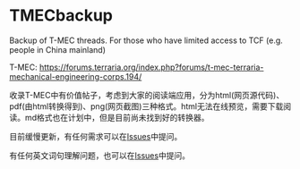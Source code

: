 # TMECbackup
Backup of T-MEC threads. For those who have limited access to TCF (e.g. people in China mainland)

T-MEC: https://forums.terraria.org/index.php?forums/t-mec-terraria-mechanical-engineering-corps.194/

收录T-MEC中有价值帖子，考虑到大家的阅读端应用，分为html(网页源代码)、pdf(由html转换得到)、png(网页截图)三种格式。html无法在线预览，需要下载阅读。md格式也在计划中，但是目前尚未找到好的转换器。

目前缓慢更新，有任何需求可以在[Issues](https://github.com/putianyi889/TMECbackup/issues)中提问。

有任何英文词句理解问题，也可以在[Issues](https://github.com/putianyi889/TMECbackup/issues)中提问。
